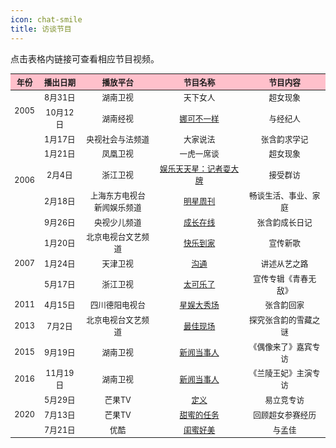 ```yaml
---
icon: chat-smile
title: 访谈节目
---
```


点击表格内链接可查看相应节目视频。

<table style="text-align:center; font-size:90%; width:100%; display:table">
<thead>
<tr>
    <th style="background:pink">年份</th>
    <th style="background:pink">播出日期</th>
    <th style="background:pink">播放平台</th>
    <th style="background:pink">节目名称</th>
    <th style="background:pink">节目内容</th>
</tr>
</thead>
<tbody>
<tr>
    <td rowspan="2">2005</td>
    <td>8月31日</td>
    <td>湖南卫视</td>
    <td>天下女人</td>
    <td>超女现象</td>
</tr>
<tr>
    <td>10月12日</td>
    <td>湖南经视</td>
    <td><a href="https://www.bilibili.com/video/BV1nT4y177EK" target="_blank" rel="noopener noreferrer">娜可不一样</a></td>
    <td>与经纪人</td>
</tr>
<tr>
    <td rowspan="5">2006</td>
    <td>1月17日</td>
    <td>央视社会与法频道</td>
    <td>大家说法</td>
    <td>张含韵求学记</td>
</tr>
<tr>
    <td>1月21日</td>
    <td>凤凰卫视</td>
    <td>一虎一席谈</td>
    <td>超女现象</td>
</tr>
<tr>
    <td>2月4日</td>
    <td>浙江卫视</td>
    <td><a href="https://www.bilibili.com/video/BV1PK4y1T7HQ" target="_blank" rel="noopener noreferrer">娱乐天天星：记者耍大牌</a></td>
    <td>接受群访</td>
</tr>
<tr>
    <td>2月18日</td>
    <td>上海东方电视台<br/>新闻娱乐频道</td>
    <td><a href="https://www.bilibili.com/video/BV1Av41117Ck" target="_blank" rel="noopener noreferrer">明星周刊</a></td>
    <td>畅谈生活、事业、家庭</td>
</tr>
<tr>
    <td>9月26日</td>
    <td>央视少儿频道</td>
    <td><a href="https://www.bilibili.com/video/BV1wa4y1E7ip" target="_blank" rel="noopener noreferrer">成长在线</a></td>
    <td>张含韵成长日记</td>
</tr>
<tr>
    <td rowspan="3">2007</td>
    <td>1月20日</td>
    <td>北京电视台文艺频道</td>
    <td><a href="https://v.youku.com/v_show/id_XMTM1Mjc5MzQ0.html" target="_blank" rel="noopener noreferrer">快乐到家</a></td>
    <td>宣传新歌</td>
</tr>
<tr>
    <td>1月24日</td>
    <td>天津卫视</td>
    <td><a href="https://www.bilibili.com/video/BV1TK411T7Kg" target="_blank" rel="noopener noreferrer">沟通</a></td>
    <td>讲述从艺之路</td>
</tr>
<tr>
    <td>5月17日</td>
    <td>浙江卫视</td>
    <td><a href="https://v.youku.com/v_show/id_XMTE4OTgxMjk2.html" target="_blank" rel="noopener noreferrer">太可乐了</a></td>
    <td>宣传专辑《青春无敌》</td>
</tr>
<tr>
    <td>2011</td>
    <td>4月15日</td>
    <td>四川德阳电视台</td>
    <td><a href="https://v.youku.com/v_show/id_XMjk4MTA5MDg0.html" target="_blank" rel="noopener noreferrer">星娱大秀场</a></td>
    <td>张含韵回家</td>
</tr>
<tr>
    <td>2013</td>
    <td>7月2日</td>
    <td>北京电视台文艺频道</td>
    <td><a href="https://www.youtube.com/watch?v=EkTOK0Xa7_g" target="_blank" rel="noopener noreferrer">最佳现场</a></td>
    <td>探究张含韵的雪藏之谜</td>
</tr>
<tr>
    <td>2015</td>
    <td>9月19日</td>
    <td>湖南卫视</td>
    <td><a href="https://www.mgtv.com/b/107852/3313451.html" target="_blank" rel="noopener noreferrer">新闻当事人</a></td>
    <td>《偶像来了》嘉宾专访</td>
</tr>
<tr>
    <td>2016</td>
    <td>11月19日</td>
    <td>湖南卫视</td>
    <td><a href="https://www.mgtv.com/b/290373/3705468.html" target="_blank" rel="noopener noreferrer">新闻当事人</a></td>
    <td>《兰陵王妃》主演专访</td>
</tr>
<tr>
    <td rowspan="3">2020</td>
    <td>5月29日</td>
    <td>芒果TV</td>
    <td><a href="https://www.mgtv.com/b/338455/8219776.html" target="_blank" rel="noopener noreferrer">定义</a></td>
    <td>易立竞专访</td>
</tr>
<tr>
    <td>7月13日</td>
    <td>芒果TV</td>
    <td><a href="https://www.mgtv.com/b/334729/9296026.html" target="_blank" rel="noopener noreferrer">甜蜜的任务</a></td>
    <td>回顾超女参赛经历</td>
</tr>
<tr>
    <td>7月21日</td>
    <td>优酷</td>
    <td><a href="https://v.youku.com/v_show/id_XNDc2MDM3MTM4MA==.html" target="_blank" rel="noopener noreferrer">闺蜜好美</a></td>
    <td>与孟佳</td>
</tr>
</tbody>
</table>